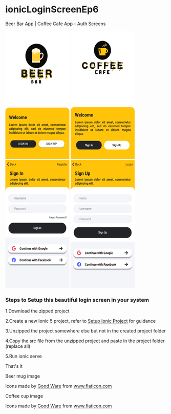 # ionicLoginScreenEp6
Beer Bar App | Coffee Cafe App - Auth Screens

<img src="https://github.com/Nykz/ionicLoginScreenEp6/blob/main/screen1.png" width="200" height="400" />
<img src="https://github.com/Nykz/ionicLoginScreenEp6/blob/main/screen2.png" width="200" height="400" />
<img src="https://github.com/Nykz/ionicLoginScreenEp6/blob/main/signin.png" width="200" height="400" />
<img src="https://github.com/Nykz/ionicLoginScreenEp6/blob/main/signup.png" width="200" height="400" />

### Steps to Setup this beautiful login screen in your system

1.Download the zipped project

2.Create a new Ionic 5 project, refer to <a href="https://www.youtube.com/watch?v=hmB2PYraBZk&t=6s&ab_channel=CodingTechnyks">Setup Ionic Project</a> for guidance

3.Unzipped the project somewhere else but not in the created project folder

4.Copy the src file from the unzipped project and paste in the project folder (replace all)

5.Run ionic serve

That's it

Beer mug image<div>Icons made by <a href="https://www.flaticon.com/authors/good-ware" title="Good Ware">Good Ware</a> from <a href="https://www.flaticon.com/" title="Flaticon">www.flaticon.com</a></div>

Coffee cup image <div>Icons made by <a href="https://www.flaticon.com/authors/good-ware" title="Good Ware">Good Ware</a> from <a href="https://www.flaticon.com/" title="Flaticon">www.flaticon.com</a></div>
